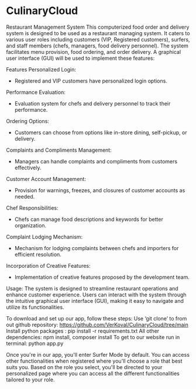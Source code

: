 # CulinaryCloud

Restaurant Management System
This computerized food order and delivery system is designed to be used as a restaurant managing system. It caters to various user roles including customers (VIP, Registered customers), surfers, and staff members (chefs, managers, food delivery personnel). The system facilitates menu provision, food ordering, and order delivery. A graphical user interface (GUI) will be used to implement these features:

Features
Personalized Login:
- Registered and VIP customers have personalized login options.
  
Performance Evaluation:
- Evaluation system for chefs and delivery personnel to track their performance.
  
Ordering Options:
- Customers can choose from options like in-store dining, self-pickup, or delivery.
  
Complaints and Compliments Management:
- Managers can handle complaints and compliments from customers effectively.
  
Customer Account Management:
- Provision for warnings, freezes, and closures of customer accounts as needed.
  
Chef Responsibilities:
- Chefs can manage food descriptions and keywords for better organization.
  
Complaint Lodging Mechanism:
- Mechanism for lodging complaints between chefs and importers for efficient resolution.
  
Incorporation of Creative Features:
- Implementation of creative features proposed by the development team.
  
Usage:
The system is designed to streamline restaurant operations and enhance customer experience. Users can interact with the system through the intuitive graphical user interface (GUI), making it easy to navigate and utilize its functionalities.






To download and set up our app, follow these steps:
Use ‘git clone’ to from out github repository: https://github.com/VerKoval/CulinaryCloud/tree/main
Install python packages : pip install -r requirements.txt
All other dependencies: npm install, composer install
To get to our website run in terminal: python app.py 
 
Once you're in our app, you'll enter Surfer Mode by default. You can access other functionalities when registered where you'll choose a role that best suits you. Based on the role you select, you'll be directed to your personalized page where you can access all the different functionalities tailored to your role.
